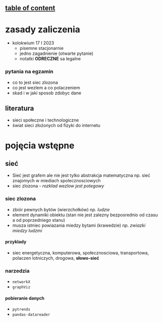 ## [table of content](../readme.md)

# zasady zaliczenia

- kolokwium 17 I 2023
  - pisemne stacjonarnie
  - jedno zagadnienie (otwarte pytanie)
  - notatki **ODRECZNE** sa legalne

### pytania na egzamin

- co to jest siec zlozona
- co jest wezlem a co polaczeniem
- skad i w jaki sposob zdobyc dane

## literatura

- sieci społeczne i technologiczne
- świat sieci złożonych od fizyki do internetu

# pojęcia wstępne

## sieć

- Sieć jest grafem ale nie jest tylko abstrakcja matematyczna np. sieć znajomych w miediach spolecznosciowych
- siec zlozona - _rozklad wezlow jest potegowy_

### siec zlozona

- zbiór pewnych bytów (wierzchołków) _np. ludzie_
- element dynamiki obiektu (stan nie jest zalezny bezposrednio od czasu a od poprzedniego stanu)
- musza istniec powiazania miedzy bytami (krawedzie) _np. zwiazki miedzy ludzmi_

#### przyklady

- siec energetyczna, komputerowa, społecznosciowa, transportowa, polaczen lotniczych, drogowa, **słowo-sieć**

### narzedzia

- `networkX`
- `graphViz`

#### pobieranie danych

- `pytrends`
- `pandas-datareader`
